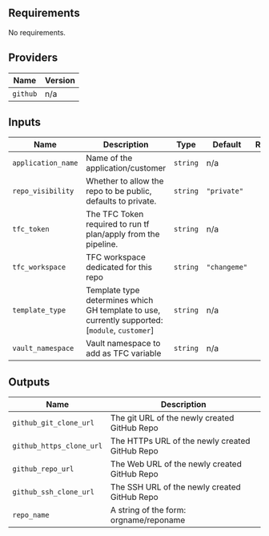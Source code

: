 ## Requirements

No requirements.

## Providers

| Name | Version |
|------|---------|
| `github` | n/a |

## Inputs

| Name | Description | Type | Default | Required |
|------|-------------|------|---------|:--------:|
| `application_name` | Name of the application/customer | `string` | n/a | yes |
| `repo_visibility` | Whether to allow the repo to be public, defaults to private. | `string` | `"private"` | no |
| `tfc_token` | The TFC Token required to run tf plan/apply from the pipeline. | `string` | n/a | yes |
| `tfc_workspace` | TFC workspace dedicated for this repo | `string` | `"changeme"` | no |
| `template_type` | Template type determines which GH template to use, currently supported: [`module`, `customer`] | `string` | n/a | yes |
| `vault_namespace` | Vault namespace to add as TFC variable | `string` | n/a | yes |

## Outputs

| Name | Description |
|------|-------------|
| `github_git_clone_url` | The git URL of the newly created GitHub Repo |
| `github_https_clone_url` | The HTTPs URL of the newly created GitHub Repo |
| `github_repo_url` | The Web URL of the newly created GitHub Repo |
| `github_ssh_clone_url` | The SSH URL of the newly created GitHub Repo |
| `repo_name` | A string of the form: orgname/reponame |
